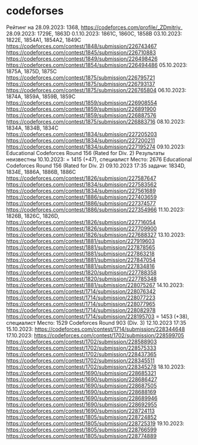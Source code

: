 # codeforses
Рейтинг на 28.09.2023: 1368, https://codeforces.com/profile/_ZDmitriy_ 
28.09.2023: 1729E, 1863D
0.1.10.2023: 1861C, 1860C, 1858B
03.10.2023: 1822E, 1854A1, 1854A2, 1849C
https://codeforces.com/contest/1848/submission/226743467
https://codeforces.com/contest/1845/submission/226710883
https://codeforces.com/contest/1849/submission/226498426
https://codeforces.com/contest/1854/submission/226494486
05.10.2023: 1875A, 1875D, 1875C
https://codeforces.com/contest/1875/submission/226795721
https://codeforces.com/contest/1875/submission/226793137
https://codeforces.com/contest/1875/submission/226765804
06.10.2023: 1874A, 1859A, 1859B, 1859C
https://codeforces.com/contest/1859/submission/226908554
https://codeforces.com/contest/1859/submission/226891900
https://codeforces.com/contest/1859/submission/226887576
https://codeforces.com/contest/1875/submission/226883716
08.10.2023: 1834A, 1834B, 1834C
https://codeforces.com/contest/1834/submission/227205203
https://codeforces.com/contest/1834/submission/227200211
https://codeforces.com/contest/1834/submission/227195274
09.10.2023: Educational Codeforces Round 156 (Rated for Div. 2) Результаты неизвестны
10.10.2023: = 1415 (+47), специалист Место: 2676 Educational Codeforces Round 156 (Rated for Div. 2) 09.10.2023 17:35
задачи: 1834D, 1834E, 1886A, 1886B, 1886C
https://codeforces.com/contest/1826/submission/227587647
https://codeforces.com/contest/1834/submission/227583562
https://codeforces.com/contest/1834/submission/227561689
https://codeforces.com/contest/1886/submission/227403659
https://codeforces.com/contest/1886/submission/227374577
https://codeforces.com/contest/1886/submission/227354966
11.10.2023: 1826B, 1826C, 1826D, 
https://codeforces.com/contest/1826/submission/227716054
https://codeforces.com/contest/1826/submission/227709900
https://codeforces.com/contest/1826/submission/227688327
13.10.2023:
https://codeforces.com/contest/1881/submission/227919603
https://codeforces.com/contest/1881/submission/227878565
https://codeforces.com/contest/1881/submission/227863218
https://codeforces.com/contest/1881/submission/227847054
https://codeforces.com/contest/1881/submission/227834816
https://codeforces.com/contest/1820/submission/227788358
https://codeforces.com/contest/1820/submission/227785348
https://codeforces.com/contest/1881/submission/228075267
14.10.2023:
https://codeforces.com/contest/1714/submission/228076342
https://codeforces.com/contest/1714/submission/228077223
https://codeforces.com/contest/1714/submission/228077965
https://codeforces.com/contest/1714/submission/228082978
https://codeforces.com/contest/1714/submission/228195703
= 1453 (+38), специалист Место: 1529 Codeforces Round 903 (Div. 3) 12.10.2023 17:35
15.10.2023:
https://codeforces.com/contest/1714/submission/228344648
17.10.2023:
https://codeforces.com/contest/1702/submission/228599705
https://codeforces.com/contest/1702/submission/228588903
https://codeforces.com/contest/1702/submission/228575333
https://codeforces.com/contest/1702/submission/228437365
https://codeforces.com/contest/1702/submission/228345511
https://codeforces.com/contest/1702/submission/228345278
18.10.2023:
https://codeforces.com/contest/1690/submission/228685321
https://codeforces.com/contest/1690/submission/228686427
https://codeforces.com/contest/1690/submission/228687505
https://codeforces.com/contest/1690/submission/228688169
https://codeforces.com/contest/1690/submission/228689946
https://codeforces.com/contest/1690/submission/228692955
https://codeforces.com/contest/1690/submission/228724113
https://codeforces.com/contest/1805/submission/228724852
https://codeforces.com/contest/1805/submission/228725319
19.10.2023:
https://codeforces.com/contest/1805/submission/228766599
https://codeforces.com/contest/1805/submission/228774889
